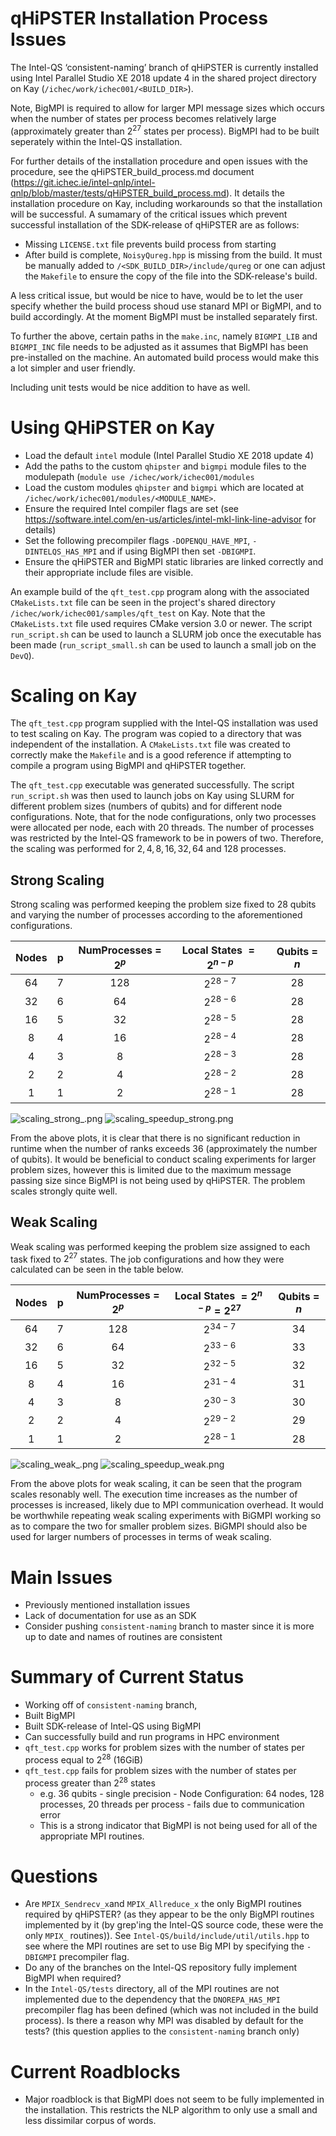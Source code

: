 # qHiPSTER Installation Process Issues

The Intel-QS ‘consistent-naming’ branch of qHiPSTER is currently installed using Intel Parallel Studio XE 2018 update 4 in the shared project directory on Kay (`/ichec/work/ichec001/<BUILD_DIR>`).

Note, BigMPI is required to allow for larger MPI message sizes which occurs when the number of states per process becomes relatively large (approximately greater than $`2^{27}`$ states per process). BigMPI had to be built seperately within the Intel-QS installation. 

For further details of the installation procedure and open issues with the procedure, see the qHiPSTER_build_process.md document (https://git.ichec.ie/intel-qnlp/intel-qnlp/blob/master/tests/qHiPSTER_build_process.md). It details the installation procedure on Kay, including workarounds so that the installation will be successful. A sumamary of the critical issues which prevent successful installation of the SDK-release of qHiPSTER are as follows:

- Missing `LICENSE.txt` file prevents build process from starting
- After build is complete, `NoisyQureg.hpp` is missing from the build. It must be manually added to `/<SDK_BUILD_DIR>/include/qureg` or one can adjust the `Makefile` to ensure the copy of the file into the SDK-release's build.

A less critical issue, but would be nice to have, would be to let the user specify whether the build process shoud use stanard MPI or BigMPI, and to build accordingly. At the moment BigMPI must be installed separately first.

To further the above, certain paths in the `make.inc`, namely `BIGMPI_LIB` and `BIGMPI_INC` file needs to be adjusted as it assumes that BigMPI has been pre-installed on the machine. An automated build process would make this a lot simpler and user friendly.

Including unit tests would be nice addition to have as well.


# Using QHiPSTER on Kay
- Load the default `intel` module (Intel Parallel Studio XE 2018 update 4)
- Add the paths to the custom `qhipster` and `bigmpi` module files to the modulepath (`module use /ichec/work/ichec001/modules`
- Load the custom modules `qhipster` and `bigmpi` which are located at `/ichec/work/ichec001/modules/<MODULE_NAME>`.
- Ensure the required Intel compiler flags are set (see https://software.intel.com/en-us/articles/intel-mkl-link-line-advisor for details)
- Set the following precompiler flags `-DOPENQU_HAVE_MPI`, `-DINTELQS_HAS_MPI` and if using BigMPI then set `-DBIGMPI`.
- Ensure the qHiPSTER and BigMPI static libraries are linked correctly and their appropriate include files are visible.

An example build of the `qft_test.cpp` program along with the associated `CMakeLists.txt` file can be seen in the project's shared directory `/ichec/work/ichec001/samples/qft_test` on Kay. Note that the `CMakeLists.txt` file used requires CMake version 3.0 or newer. The script `run_script.sh` can be used to launch a SLURM job once the executable has been made (`run_script_small.sh` can be used to launch a small job on the `DevQ`). 


# Scaling on Kay

The `qft_test.cpp` program supplied with the Intel-QS installation was used to test scaling on Kay. The program was copied to a directory that was independent of the installation. A `CMakeLists.txt` file was created to correctly make the `Makefile` and is a good reference if attempting to compile a program using BigMPI and qHiPSTER together.

The `qft_test.cpp` executable was generated successfully. The script `run_script.sh` was then used to launch jobs on Kay using SLURM for different problem sizes (numbers of qubits) and for different node configurations. Note, that for the node configurations, only two processes were allocated per node, each with 20 threads. The number of processes was restricted by the Intel-QS framework to be in powers of two. Therefore, the scaling was performed for $`2,4,8,16,32,64`$ and $`128`$ processes.

## Strong Scaling
Strong scaling was performed keeping the problem size fixed to $`28`$ qubits and varying the number of processes according to the aforementioned configurations.

| Nodes           |  p    | NumProcesses = $`2^p`$  | Local States $`= 2^{n-p}`$  | Qubits = $`n`$ |
| :-------------: | :---: | :---------------------: | :----------------------------------: | :------------: |
| 64              |   7   | 128                   | $`2^{28-7}`$                        | 28           |
| 32              |   6   | 64                    | $`2^{28-6}`$                         | 28           |
| 16              |   5   | 32                    | $`2^{28-5}`$                         | 28           |
| 8               |   4   | 16                    | $`2^{28-4}`$                         | 28           |
| 4               |   3   | 8                     | $`2^{28-3}`$                         | 28           |
| 2               |   2   | 4                     | $`2^{28-2}`$                         | 28           |
| 1               |   1   | 2                     | $`2^{28-1}`$                        | 28           |



![scaling_strong_.png](tests/Installation_Tests/scaling_strong_.png)
![scaling_speedup_strong.png](tests/Installation_Tests/scaling_speedup_strong.png)

From the above plots, it is clear that there is no significant reduction in runtime when the number of ranks exceeds $`36`$ (approximately the number of qubits). It would be beneficial to conduct scaling experiments for larger problem sizes, however this is limited due to the maximum message passing size since BigMPI is not being used by qHiPSTER. The problem scales strongly quite well.

## Weak Scaling
Weak scaling was performed keeping the problem size assigned to each task fixed to $`2^{27}`$ states. The job configurations and how they were calculated can be seen in the table below.

| Nodes           |  p    | NumProcesses = $`2^p`$    | Local States $`= 2^{n-p} = 2^{27}`$    | Qubits = $`n`$   |
| :-------------: | :---: | :---------------------: | :----------------------------------: | :------------: |
| 64              |   7   | 128                     | $`2^{34-7}`$                           | 34             |
| 32              |   6   | 64                      | $`2^{33-6}`$                          | 33             |
| 16              |   5   | 32                      | $`2^{32-5}`$                           | 32             |
| 8               |   4   | 16                      | $`2^{31-4}`$                           | 31             |
| 4               |   3   | 8                       | $`2^{30-3}`$                          | 30             |
| 2               |   2   | 4                       | $`2^{29-2}`$                           | 29             |
| 1               |   1   | 2                       | $`2^{28-1}`$                           | 28             |



![scaling_weak_.png](tests/Installation_Tests/scaling/scaling_weak_log2log10.png)
![scaling_speedup_weak.png](tests/Installation_Tests/scaling/scaling_speedup_weak.png)


From the above plots for weak scaling, it can be seen that the program scales resonably well. The execution time increases as the number of processes is increased, likely due to MPI communication overhead. It would be worthwhile repeating weak scaling experiments with BiGMPI working so as to compare the two for smaller problem sizes. BiGMPI should also be used for larger numbers of processes in terms of weak scaling.


# Main Issues
- Previously mentioned installation issues
- Lack of documentation for use as an SDK
- Consider pushing `consistent-naming` branch to master since it is more up to date and names of routines are consistent


# Summary of Current Status

 - Working off of `consistent-naming` branch,
 - Built BigMPI
 - Built SDK-release of Intel-QS using BigMPI
 - Can successfully build and run programs in HPC environment
 - `qft_test.cpp` works for problem sizes with the number of states per process equal to $`2^{28}`$ (16GiB)
 - `qft_test.cpp` fails for problem sizes with the number of states per process greater than $`2^{28}`$ states
     - e.g. 36 qubits - single precision - Node Configuration: 64 nodes, 128 processes, 20 threads per process - fails due to communication error
     - This is a strong indicator that BigMPI is not being used for all of the appropriate MPI routines.

# Questions
- Are `MPIX_Sendrecv_x`and `MPIX_Allreduce_x` the only BigMPI routines required by qHiPSTER? (as they appear to be the only BigMPI routines implemented by it (by grep'ing the Intel-QS source code, these were the only `MPIX_` routines)). See `Intel-QS/build/include/util/utils.hpp` to see where the MPI routines are set to use Big MPI by specifying the `-DBIGMPI` precompiler flag.
- Do any of the branches on the Intel-QS repository fully implement BigMPI when required?
- In the `Intel-QS/tests` directory, all of the MPI routines are not implemented due to the dependency that the `DNOREPA_HAS_MPI` precompiler flag has been defined (which was not included in the build process). Is there a reason why MPI was disabled by default for the tests? (this question applies to the `consistent-naming` branch only)

# Current Roadblocks
- Major roadblock is that BigMPI does not seem to be fully implemented in the installation. This restricts the NLP algorithm to only use a small and less dissimilar corpus of words.
